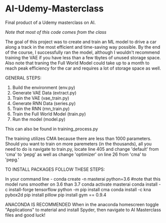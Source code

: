 # AI-Udemy-Masterclass
Final product of a Udemy masterclass on AI. 

*Note that most of this code comes from the class*

The goal of this project was to create and train an ML model to drive a car along a track in the most efficient and time-saving way possible. By the end of the course, I successfully ran the model, although I wouldn't recommend training the VAE if you have less than a few tbytes of unused storage space. 
Also note that traning the Full World Model could take up to a month to reach peak efficiency for the car and requires a lot of storage space as well.

GENERAL STEPS: 

1. Build the environment (env.py)
2. Generate VAE Data (extract.py)
3. Train the VAE (vae_train.py)
4. Generate RNN Data (series.py)
5. Train the RNN (rnn_train.py)
6. Train the Full World Model (train.py)
7. Run the model (model.py)

This can also be found in training_process.py

The training utilizes CMA because there are less than 1000 parameters. Should you want to train on more paremeters (in the thousands), all you need to do is 
navigate to train.py, locate line 405 and change 'default' from 'cma' to 'pepg' as well as change 'optimizer' on line 26 from 'cma' to 'pepg.'

TO INSTALL PACKAGES FOLLOW THESE STEPS: 

In your command line - 
  conda create -n masterai python=3.6       #note that this model runs smoother on 3.6 than 3.7
  conda activate masterai
  conda install -c install-forge tensorflow
  python -m pip install cma
  conda install -c kna pybox2d
  pip install pillow 
  pip install gym == 0.9.4
  
 
ANACONDA IS RECOMMENDED
When in the anaconda homescreen toggle "Applications" to material and install Spyder, then navigate to AI Masterclass files and good luck!




